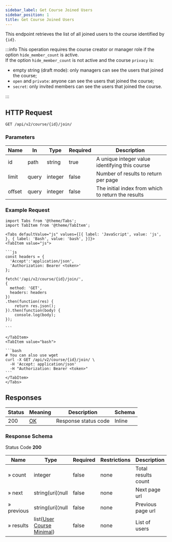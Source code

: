 ```yaml
---
sidebar_label: Get Course Joined Users
sidebar_position: 1
title: Get Course Joined Users
---
```


This endpoint retrieves the list of all joined users to the course identified by `{id}`.

:::info
This operation requires the course creator or manager role if the option `hide_member_count` is active.<br/>
If the option `hide_member_count` is not active and the course `privacy` is:

- empty string (draft mode): only managers can see the users that joined the course;
- `open` and `private`: anyone can see the users that joined the course;
- `secret`: only invited members can see the users that joined the course.

:::

## HTTP Request

`GET /api/v2/course/{id}/join/`

### Parameters

| Name   | In    | Type    | Required | Description                                        |
|--------|-------|---------|----------|----------------------------------------------------|
| id     | path  | string  | true     | A unique integer value identifying this course     |
| limit  | query | integer | false    | Number of results to return per page               |
| offset | query | integer | false    | The initial index from which to return the results |

### Example Request

````mdx-code-block
import Tabs from '@theme/Tabs';
import TabItem from '@theme/TabItem';

<Tabs defaultValue="js" values={[{ label: 'JavaScript', value: 'js', }, { label: 'Bash', value: 'bash', }]}>
<TabItem value="js">

```js
const headers = {
  'Accept':'application/json',
  'Authorization: Bearer <token>'
};

fetch('/api/v2/course/{id}/join/',
{
  method: 'GET',
  headers: headers
})
.then(function(res) {
    return res.json();
}).then(function(body) {
    console.log(body);
});

```

</TabItem>
<TabItem value="bash">

```bash
# You can also use wget
curl -X GET /api/v2/course/{id}/join/ \
  -H 'Accept: application/json'
  -H "Authorization: Bearer <token>"
```
</TabItem>
</Tabs>
````

## Responses

| Status | Meaning                                                 | Description          | Schema |
|--------|---------------------------------------------------------|----------------------|--------|
| 200    | [OK](https://tools.ietf.org/html/rfc7231#section-6.3.1) | Response status code | Inline |

### Response Schema

Status Code **200**

| Name       | Type                                                                           | Required | Restrictions | Description         |
|------------|--------------------------------------------------------------------------------|----------|--------------|---------------------|
| » count    | integer                                                                        | false    | none         | Total results count |
| » next     | string(uri)¦null                                                               | false    | none         | Next page url       |
| » previous | string(uri)¦null                                                               | false    | none         | Previous page url   |
| » results  | list([User Course Minimal](/docs/apireference/v2/schemas/user_course_minimal)) | false    | none         | List of users       |
